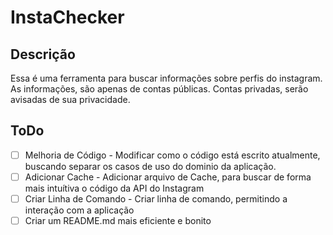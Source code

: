 # InstaChecker

## Descrição
Essa é uma ferramenta para buscar informações sobre perfis do instagram. As informações, são apenas de contas públicas. Contas privadas, serão avisadas de sua privacidade.


## ToDo
- [ ] Melhoria de Código - Modificar como o código está escrito atualmente, buscando separar os casos de uso do dominio da aplicação.
- [ ] Adicionar Cache - Adicionar arquivo de Cache, para buscar de forma mais intuítiva o código da API do Instagram
- [ ] Criar Linha de Comando - Criar linha de comando, permitindo a interação com a aplicação
- [ ] Criar um README.md mais eficiente e bonito
